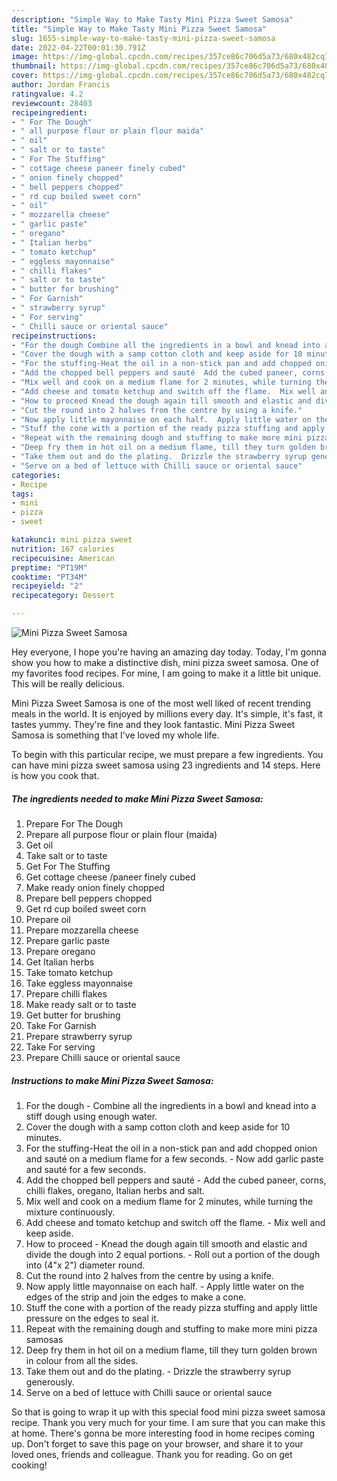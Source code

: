 ```yaml
---
description: "Simple Way to Make Tasty Mini Pizza Sweet Samosa"
title: "Simple Way to Make Tasty Mini Pizza Sweet Samosa"
slug: 1655-simple-way-to-make-tasty-mini-pizza-sweet-samosa
date: 2022-04-22T00:01:30.791Z
image: https://img-global.cpcdn.com/recipes/357ce86c706d5a73/680x482cq70/mini-pizza-sweet-samosa-recipe-main-photo.jpg
thumbnail: https://img-global.cpcdn.com/recipes/357ce86c706d5a73/680x482cq70/mini-pizza-sweet-samosa-recipe-main-photo.jpg
cover: https://img-global.cpcdn.com/recipes/357ce86c706d5a73/680x482cq70/mini-pizza-sweet-samosa-recipe-main-photo.jpg
author: Jordan Francis
ratingvalue: 4.2
reviewcount: 28403
recipeingredient:
- " For The Dough"
- " all purpose flour or plain flour maida"
- " oil"
- " salt or to taste"
- " For The Stuffing"
- " cottage cheese paneer finely cubed"
- " onion finely chopped"
- " bell peppers chopped"
- " rd cup boiled sweet corn"
- " oil"
- " mozzarella cheese"
- " garlic paste"
- " oregano"
- " Italian herbs"
- " tomato ketchup"
- " eggless mayonnaise"
- " chilli flakes"
- " salt or to taste"
- " butter for brushing"
- " For Garnish"
- " strawberry syrup"
- " For serving"
- " Chilli sauce or oriental sauce"
recipeinstructions:
- "For the dough Combine all the ingredients in a bowl and knead into a stiff dough using enough water."
- "Cover the dough with a samp cotton cloth and keep aside for 10 minutes."
- "For the stuffing-Heat the oil in a non-stick pan and add chopped onion and sauté on a medium flame for a few seconds. Now add garlic paste and sauté for a few seconds."
- "Add the chopped bell peppers and sauté  Add the cubed paneer, corns, chilli flakes, oregano, Italian herbs and salt."
- "Mix well and cook on a medium flame for 2 minutes, while turning the mixture continuously."
- "Add cheese and tomato ketchup and switch off the flame.  Mix well and keep aside."
- "How to proceed Knead the dough again till smooth and elastic and divide the dough into 2 equal portions. Roll out a portion of the dough into (4&#34;x 2&#34;) diameter round."
- "Cut the round into 2 halves from the centre by using a knife."
- "Now apply little mayonnaise on each half.  Apply little water on the edges of the strip and join the edges to make a cone."
- "Stuff the cone with a portion of the ready pizza stuffing and apply little pressure on the edges to seal it."
- "Repeat with the remaining dough and stuffing to make more mini pizza samosas"
- "Deep fry them in hot oil on a medium flame, till they turn golden brown in colour from all the sides."
- "Take them out and do the plating.  Drizzle the strawberry syrup generously."
- "Serve on a bed of lettuce with Chilli sauce or oriental sauce"
categories:
- Recipe
tags:
- mini
- pizza
- sweet

katakunci: mini pizza sweet 
nutrition: 167 calories
recipecuisine: American
preptime: "PT19M"
cooktime: "PT34M"
recipeyield: "2"
recipecategory: Dessert

---
```



![Mini Pizza Sweet Samosa](https://img-global.cpcdn.com/recipes/357ce86c706d5a73/680x482cq70/mini-pizza-sweet-samosa-recipe-main-photo.jpg)

Hey everyone, I hope you're having an amazing day today. Today, I'm gonna show you how to make a distinctive dish, mini pizza sweet samosa. One of my favorites food recipes. For mine, I am going to make it a little bit unique. This will be really delicious.



Mini Pizza Sweet Samosa is one of the most well liked of recent trending meals in the world. It is enjoyed by millions every day. It's simple, it's fast, it tastes yummy. They're fine and they look fantastic. Mini Pizza Sweet Samosa is something that I've loved my whole life.


To begin with this particular recipe, we must prepare a few ingredients. You can have mini pizza sweet samosa using 23 ingredients and 14 steps. Here is how you cook that.

<!--inarticleads1-->

##### The ingredients needed to make Mini Pizza Sweet Samosa:

1. Prepare  For The Dough
1. Prepare  all purpose flour or plain flour (maida)
1. Get  oil
1. Take  salt or to taste
1. Get  For The Stuffing
1. Get  cottage cheese /paneer finely cubed
1. Make ready  onion finely chopped
1. Prepare  bell peppers chopped
1. Get  rd cup boiled sweet corn
1. Prepare  oil
1. Prepare  mozzarella cheese
1. Prepare  garlic paste
1. Prepare  oregano
1. Get  Italian herbs
1. Take  tomato ketchup
1. Take  eggless mayonnaise
1. Prepare  chilli flakes
1. Make ready  salt or to taste
1. Get  butter for brushing
1. Take  For Garnish
1. Prepare  strawberry syrup
1. Take  For serving
1. Prepare  Chilli sauce or oriental sauce




<!--inarticleads2-->

##### Instructions to make Mini Pizza Sweet Samosa:

1. For the dough - Combine all the ingredients in a bowl and knead into a stiff dough using enough water.
1. Cover the dough with a samp cotton cloth and keep aside for 10 minutes.
1. For the stuffing-Heat the oil in a non-stick pan and add chopped onion and sauté on a medium flame for a few seconds. - Now add garlic paste and sauté for a few seconds.
1. Add the chopped bell peppers and sauté  - Add the cubed paneer, corns, chilli flakes, oregano, Italian herbs and salt.
1. Mix well and cook on a medium flame for 2 minutes, while turning the mixture continuously.
1. Add cheese and tomato ketchup and switch off the flame.  - Mix well and keep aside.
1. How to proceed - Knead the dough again till smooth and elastic and divide the dough into 2 equal portions. - Roll out a portion of the dough into (4&#34;x 2&#34;) diameter round.
1. Cut the round into 2 halves from the centre by using a knife.
1. Now apply little mayonnaise on each half.  - Apply little water on the edges of the strip and join the edges to make a cone.
1. Stuff the cone with a portion of the ready pizza stuffing and apply little pressure on the edges to seal it.
1. Repeat with the remaining dough and stuffing to make more mini pizza samosas
1. Deep fry them in hot oil on a medium flame, till they turn golden brown in colour from all the sides.
1. Take them out and do the plating.  - Drizzle the strawberry syrup generously.
1. Serve on a bed of lettuce with Chilli sauce or oriental sauce




So that is going to wrap it up with this special food mini pizza sweet samosa recipe. Thank you very much for your time. I am sure that you can make this at home. There's gonna be more interesting food in home recipes coming up. Don't forget to save this page on your browser, and share it to your loved ones, friends and colleague. Thank you for reading. Go on get cooking!
